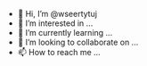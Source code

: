 - 👋 Hi, I’m @wseertytuj
- 👀 I’m interested in ...
- 🌱 I’m currently learning ...
- 💞️ I’m looking to collaborate on ...
- 📫 How to reach me ...

<!---
wseertytuj/wseertytuj is a ✨ special ✨ repository because its `README.md` (this file) appears on your GitHub profile.
You can click the Preview link to take a look at your changes.
--->
